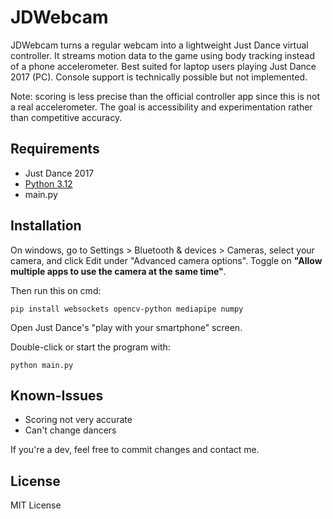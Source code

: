 # JDWebcam

JDWebcam turns a regular webcam into a lightweight Just Dance virtual controller. It streams motion data to the game using body tracking instead of a phone accelerometer. Best suited for laptop users playing Just Dance 2017 (PC). Console support is technically possible but not implemented.

Note: scoring is less precise than the official controller app since this is not a real accelerometer. The goal is accessibility and experimentation rather than competitive accuracy.

## Requirements

* Just Dance 2017
* [Python 3.12](https://www.python.org/downloads/release/python-31210/)
* main.py

## Installation

On windows, go to Settings > Bluetooth & devices > Cameras, select your camera, and click Edit under "Advanced camera options". Toggle on **"Allow multiple apps to use the camera at the same time"**.

Then run this on cmd:

```
pip install websockets opencv-python mediapipe numpy
```

Open Just Dance's "play with your smartphone" screen.

Double-click or start the program with:

```
python main.py
```

## Known-Issues

* Scoring not very accurate
* Can't change dancers

If you're a dev, feel free to commit changes and contact me.

## License

MIT License
